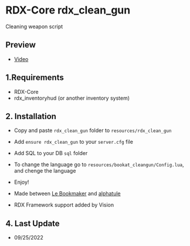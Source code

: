 # RDX-Core rdx_clean_gun
Cleaning weapon script

## Preview
- [Video](https://streamable.com/px5abv)

## 1.Requirements
- RDX-Core
- rdx_inventoryhud (or another inventory system)

## 2. Installation
- Copy and paste ```rdx_clean_gun``` folder to ```resources/rdx_clean_gun```
- Add ```ensure rdx_clean_gun``` to your ```server.cfg``` file
- Add SQL to your DB ```sql``` folder
- To change the language go to ```resources/bookat_cleangun/Config.lua```, and chenge the language 
- Enjoy!


- Made between [Le Bookmaker](https://github.com/LeBookmaker) and [alphatule](https://github.com/alphatule)
- RDX Framework support added by Vision

## 4. Last Update
- 09/25/2022
